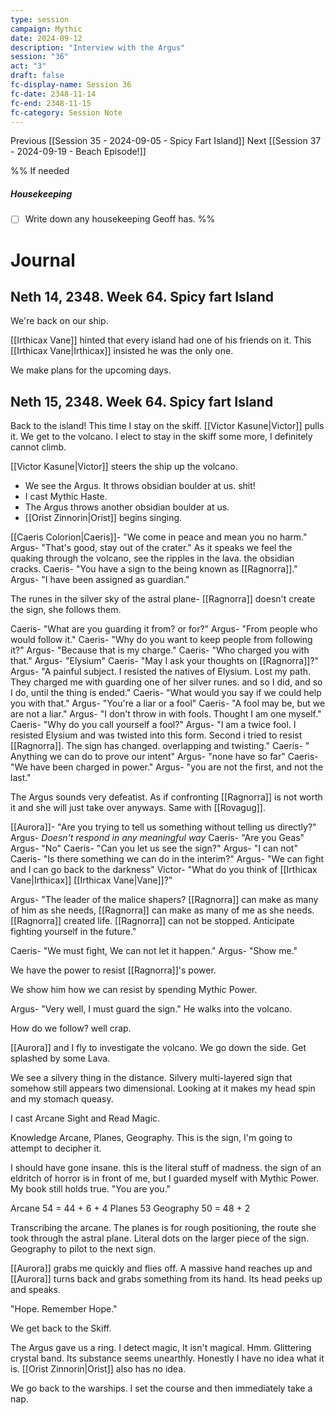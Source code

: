 ```yaml
---
type: session
campaign: Mythic
date: 2024-09-12
description: "Interview with the Argus"
session: "36"
act: "3"
draft: false
fc-display-name: Session 36
fc-date: 2348-11-14
fc-end: 2348-11-15
fc-category: Session Note
---
```

Previous [[Session 35 - 2024-09-05 - Spicy Fart Island]]
Next [[Session 37 - 2024-09-19 - Beach Episode!]]

%% If needed
##### Housekeeping
- [ ] Write down any housekeeping Geoff has.
%%

# Journal
## Neth 14, 2348. Week 64. Spicy fart Island
We're back on our ship.

[[Irthicax Vane]] hinted that every island had one of his friends on it.
This [[Irthicax Vane|Irthicax]] insisted he was the only one.

We make plans for the upcoming days.

## Neth 15, 2348. Week 64. Spicy fart Island
Back to the island!
This time I stay on the skiff. [[Victor Kasune|Victor]] pulls it.
We get to the volcano. I elect to stay in the skiff some more, I definitely cannot climb.

[[Victor Kasune|Victor]] steers the ship up the volcano.

- We see the Argus. It throws obsidian boulder at us. shit! 
- I cast Mythic Haste.
- The Argus throws another obsidian boulder at us.
- [[Orist Zinnorin|Orist]] begins singing.

[[Caeris Colorion|Caeris]]- "We come in peace and mean  you no harm."
Argus- "That's good, stay out of the crater." As it speaks we feel the quaking through the volcano, see the ripples in the lava. the obsidian cracks.
Caeris- "You have a sign to the being known as [[Ragnorra]]."
Argus- "I have been assigned as guardian."

The runes in the silver sky of the astral plane- [[Ragnorra]] doesn't create the sign, she follows them.

Caeris- "What are you guarding it from? or for?"
Argus- "From people who would follow it."
Caeris- "Why do you want to keep people from following it?"
Argus- "Because that is my charge."
Caeris- "Who charged you with that."
Argus- "Elysium"
Caeris- "May I ask your thoughts on [[Ragnorra]]?"
Argus- "A painful subject. I resisted the natives of Elysium. Lost my path. They charged me with guarding one of her silver runes. and so I did, and so I do, until the thing is ended."
Caeris- "What would you say if we could help you with that."
Argus- "You're a liar or a fool"
Caeris- "A fool may be, but we are not a liar."
Argus- "I don't throw in with fools. Thought I am one myself."
Caeris- "Why do you call yourself a fool?"
Argus- "I am a twice fool. I resisted Elysium and was twisted into this form. Second i tried to resist [[Ragnorra]]. The sign has changed. overlapping and twisting."
Caeris- " Anything we can do to prove our intent"
Argus- "none have so far"
Caeris- "We have been charged in power."
Argus- "you are not the first, and not the last."

The Argus sounds very defeatist. As if confronting [[Ragnorra]] is not worth it and she will just take over anyways. Same with [[Rovagug]]. 

[[Aurora]]- "Are you trying to tell us something without telling us directly?"
Argus- *Doesn't respond in any meaningful way*
Caeris- "Are you Geas"
Argus- "No"
Caeris- "Can you let us see the sign?"
Argus- "I can not"
Caeris- "Is there something we can do in the interim?"
Argus- "We can fight and I can go back to the darkness"
Victor- "What do you think of [[Irthicax Vane|Irthicax]] [[Irthicax Vane|Vane]]?"

Argus- "The leader of the malice shapers? [[Ragnorra]] can make as many of him as she needs, [[Ragnorra]] can make as many of me as she needs. [[Ragnorra]] created life. [[Ragnorra]] can not be stopped. Anticipate fighting yourself in the future."

Caeris- "We must fight, We can not let it happen."
Argus- "Show me."

We have the power to resist [[Ragnorra]]'s power. 

We show him how we can resist by spending Mythic Power.

Argus- "Very well, I must guard the sign." He walks into the volcano.

How do we follow? well crap.

[[Aurora]] and I fly to investigate the volcano.
We  go down the side. Get splashed by some Lava.

We see a silvery thing in the distance. Silvery multi-layered sign that somehow still appears two dimensional. Looking at it makes my head spin and my stomach queasy.

I cast Arcane Sight and Read Magic.

Knowledge Arcane, Planes, Geography.
This is the sign, I'm going to attempt to decipher it.

I should have gone insane. this is the literal stuff of madness. the sign of an eldritch of horror is in front of me, but I guarded myself with Mythic Power. My book still holds true. "You are you."

Arcane 54 = 44 + 6 + 4 
Planes 53
Geography 50 = 48 + 2

Transcribing the arcane. The planes is for rough positioning, the route she took through the astral plane. Literal dots on the larger piece of the sign. Geography to pilot to the next sign. 

[[Aurora]] grabs me quickly and flies off. A massive hand reaches up and [[Aurora]] turns back and grabs something from its hand. Its head peeks up and speaks. 

"Hope. Remember Hope."

We get back to the Skiff.

The Argus gave us a ring. I detect magic, It isn't magical. Hmm. Glittering crystal band. Its substance seems unearthly. Honestly I have no idea what it is. [[Orist Zinnorin|Orist]] also has no idea.

We go back to the warships. I set the course and then immediately take a nap.